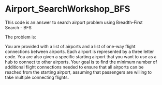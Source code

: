 # Airport_SearchWorkshop_BFS
This code is an answer to search  airport problem using Breadth-First Search - BFS

The problem is:

You are provided with a list of airports and a list of one-way flight connections between airports. Each airport is represented by a three letter code. You are also given a specific starting airport that you want to use as a hub to connect to other airports. Your goal is to find the minimum number of additional flight connections needed to ensure that all airports can be reached from the starting airport, assuming that passengers are willing to take multiple connecting flights.

